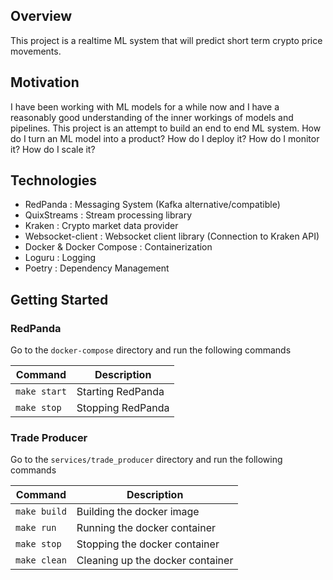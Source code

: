 ## Overview

This project is a realtime ML system that will predict short term crypto price movements. 


## Motivation

I have been working with ML models for a while now and I have a reasonably good understanding of the inner workings of models and pipelines. 
This project is an attempt to build an end to end ML system. How do I turn an ML model into a product? How do I deploy it? How do I monitor it? How do I scale it?

## Technologies

- RedPanda : Messaging System (Kafka alternative/compatible)
- QuixStreams : Stream processing library
- Kraken : Crypto market data provider
- Websocket-client : Websocket client library (Connection to Kraken API)
- Docker & Docker Compose : Containerization
- Loguru : Logging
- Poetry : Dependency Management

## Getting Started

### RedPanda

Go to the `docker-compose` directory and run the following commands

| Command                        | Description                    |
|-------------------------------|--------------------------------|
| `make start`                  | Starting RedPanda              |
| `make stop`                   | Stopping RedPanda              |


### Trade Producer

Go to the `services/trade_producer` directory and run the following commands

| Command                       | Description                    |
|-------------------------------|--------------------------------|
| `make build`                  | Building the docker image      |
| `make run`                    | Running the docker container   |
| `make stop`                   | Stopping the docker container  |
| `make clean`                  | Cleaning up the docker container|
